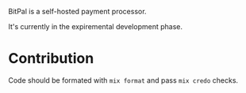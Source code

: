 BitPal is a self-hosted payment processor.

It's currently in the expiremental development phase.

# Contribution

Code should be formated with `mix format` and pass `mix credo` checks.
